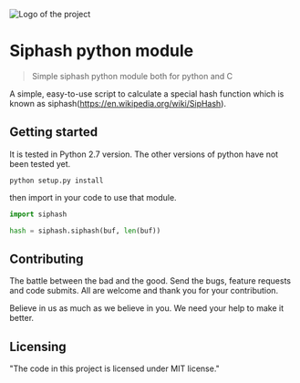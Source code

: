 ![Logo of the project](https://www.zemana.com/images/logo/new-zmn-text-blue.png)

# Siphash python module
> Simple siphash python module both for python and C

A simple, easy-to-use script to calculate a special hash function which is known as siphash(https://en.wikipedia.org/wiki/SipHash).

## Getting started

It is tested in Python 2.7 version. The other versions of python have not been tested yet.

```shell
python setup.py install
```

then import in your code to use that module.

```python
import siphash

hash = siphash.siphash(buf, len(buf))
```

## Contributing

The battle between the bad and the good. Send the bugs, feature requests and code submits. All are welcome and thank you for your contribution.

Believe in us as much as we believe in you. We need your help to make it better.

## Licensing

"The code in this project is licensed under MIT license."

